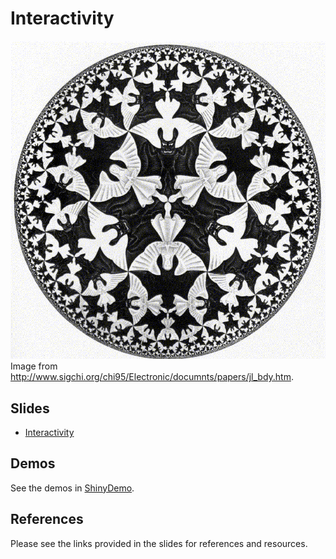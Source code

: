 Interactivity
==============================

![M.C. Escher](escher.gif)  
Image from <http://www.sigchi.org/chi95/Electronic/documnts/papers/jl_bdy.htm>. 

Slides
------------------------------

- [Interactivity](https://drive.google.com/file/d/0BxYofk0iB_upWnFkc0VHM0oxNDA/edit?usp=sharing)

Demos
------------------------------

See the demos in [ShinyDemo](../ShinyDemo). 

References
------------------------------

Please see the links provided in the slides for references and resources.
